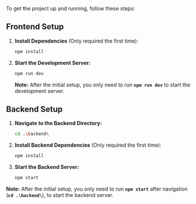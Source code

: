 To get the project up and running, follow these steps:

## Frontend Setup

1. **Install Dependencies** (Only required the first time):
   ```bash
   npm install
   ```

2. **Start the Development Server:**
   ```bash
   npm run dev
   ```

   **Note:** After the initial setup, you only need to run **`npm run dev`** to start the development server.

## Backend Setup

1. **Navigate to the Backend Directory:**
   ```bash
   cd .\backend\
   ```

2. **Install Backend Dependencies** (Only required the first time):
   ```bash
   npm install
   ```

3. **Start the Backend Server:**
   ```bash
   npm start
   ```

**Note:** After the initial setup, you only need to run **`npm start`** after navigation (**`cd .\backend\`**), to start the backend server.


